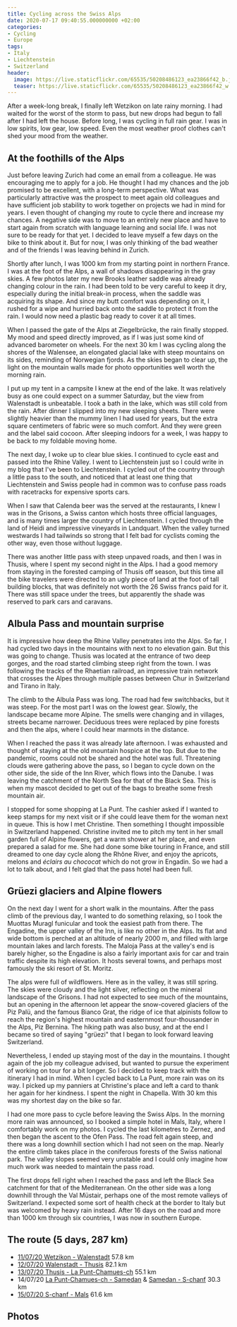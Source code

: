 ```yaml
---
title: Cycling across the Swiss Alps
date: 2020-07-17 09:40:55.000000000 +02:00
categories:
- Cycling
- Europe
tags:
- Italy
- Liechtenstein
- Switzerland
header:
  image: https://live.staticflickr.com/65535/50208486123_ea23866f42_b.jpg
  teaser: https://live.staticflickr.com/65535/50208486123_ea23866f42_w.jpg
---
```


After a week-long break, I finally left Wetzikon on late rainy morning.
I had waited for the worst of the storm to pass, but new drops had begun
to fall after I had left the house. Before long, I was cycling in full
rain gear. I was in low spirits, low gear, low speed. Even the most
weather proof clothes can\'t shed your mood from the weather.

## At the foothills of the Alps

Just before leaving Zurich had come an email from a colleague. He was
encouraging me to apply for a job. He thought I had my chances and the
job promised to be excellent, with a long-term perspective. What was
particularly attractive was the prospect to meet again old colleagues
and have sufficient job stability to work together on projects we had in
mind for years. I even thought of changing my route to cycle there and
increase my chances. A negative side was to move to an entirely new
place and have to start again from scratch with language learning and
social life. I was not sure to be ready for that yet. I decided to leave
myself a few days on the bike to think about it. But for now, I was only
thinking of the bad weather and of the friends I was leaving behind in
Zurich.

Shortly after lunch, I was 1000 km from my starting point in northern
France. I was at the foot of the Alps, a wall of shadows disappearing in
the gray skies. A few photos later my new Brooks leather saddle was
already changing colour in the rain. I had been told to be very careful
to keep it dry, especially during the initial break-in process, when the
saddle was acquiring its shape. And since my butt comfort was depending
on it, I rushed for a wipe and hurried back onto the saddle to protect
it from the rain. I would now need a plastic bag ready to cover it at
all times.

When I passed the gate of the Alps at Ziegelbrücke, the rain finally
stopped. My mood and speed directly improved, as if I was just some kind
of advanced barometer on wheels. For the next 30 km I was cycling along
the shores of the Walensee, an elongated glacial lake with steep
mountains on its sides, reminding of Norwegian fjords. As the skies
began to clear up, the light on the mountain walls made for photo
opportunities well worth the morning rain.

I put up my tent in a campsite I knew at the end of the lake. It was
relatively busy as one could expect on a summer Saturday, but the view
from Walenstadt is unbeatable. I took a bath in the lake, which was
still cold from the rain. After dinner I slipped into my new sleeping
sheets. There were slightly heavier than the mummy linen I had used for
years, but the extra square centimeters of fabric were so much comfort.
And they were green and the label said cocoon. After sleeping indoors
for a week, I was happy to be back to my foldable moving home.

The next day, I woke up to clear blue skies. I continued to cycle east
and passed into the Rhine Valley. I went to Liechtenstein just so I
could write in my blog that I\'ve been to Liechtenstein. I cycled out of
the country through a little pass to the south, and noticed that at
least one thing that Liechtenstein and Swiss people had in common was to
confuse pass roads with racetracks for expensive sports cars.

When I saw that Calenda beer was the served at the restaurants, I knew I
was in the Grisons, a Swiss canton which hosts three official languages,
and is many times larger the country of Liechtenstein. I cycled through
the land of Heidi and impressive vineyards in Landquart. When the valley
turned westwards I had tailwinds so strong that I felt bad for cyclists
coming the other way, even those without luggage.

There was another little pass with steep unpaved roads, and then I was
in Thusis, where I spent my second night in the Alps. I had a good
memory from staying in the forested camping of Thusis off season, but
this time all the bike travelers were directed to an ugly piece of land
at the foot of tall building blocks, that was definitely not worth the
26 Swiss francs paid for it. There was still space under the trees, but
apparently the shade was reserved to park cars and caravans.

## Albula Pass and mountain surprise

It is impressive how deep the Rhine Valley penetrates into the Alps. So
far, I had cycled two days in the mountains with next to no elevation
gain. But this was going to change. Thusis was located at the entrance
of two deep gorges, and the road started climbing steep right from the
town. I was following the tracks of the Rhaetian railroad, an impressive
train network that crosses the Alpes through multiple passes between
Chur in Switzerland and Tirano in Italy.

The climb to the Albula Pass was long. The road had few switchbacks, but
it was steep. For the most part I was on the lowest gear. Slowly, the
landscape became more Alpine. The smells were changing and in villages,
streets became narrower. Deciduous trees were replaced by pine forests
and then the alps, where I could hear marmots in the distance.

When I reached the pass it was already late afternoon. I was exhausted
and thought of staying at the old mountain hospice at the top. But due
to the pandemic, rooms could not be shared and the hotel was full.
Threatening clouds were gathering above the pass, so I began to cycle
down on the other side, the side of the Inn River, which flows into the
Danube. I was leaving the catchment of the North Sea for that of the
Black Sea. This is when my mascot decided to get out of the bags to
breathe some fresh mountain air.

I stopped for some shopping at La Punt. The cashier asked if I wanted to
keep stamps for my next visit or if she could leave them for the woman
next in queue. This is how I met Christine. Then something I thought
impossible in Switzerland happened. Christine invited me to pitch my
tent in her small garden full of Alpine flowers, get a warm shower at
her place, and even prepared a salad for me. She had done some bike
touring in France, and still dreamed to one day cycle along the Rhône
River, and enjoy the apricots, melons and *éclairs au chococat* which do
not grow in Engadin. So we had a lot to talk about, and I felt glad that
the pass hotel had been full.

## Grüezi glaciers and Alpine flowers

On the next day I went for a short walk in the mountains. After the pass
climb of the previous day, I wanted to do something relaxing, so I took
the Muottas Muragl funicular and took the easiest path from there. The
Engadine, the upper valley of the Inn, is like no other in the Alps. Its
flat and wide bottom is perched at an altitude of nearly 2000 m, and
filled with large mountain lakes and larch forests. The Maloja Pass at
the valley\'s end is barely higher, so the Engadine is also a fairly
important axis for car and train traffic despite its high elevation. It
hosts several towns, and perhaps most famously the ski resort of St.
Moritz.

The alps were full of wildflowers. Here as in the valley, it was still
spring. The skies were cloudy and the light silver, reflecting on the
mineral landscape of the Grisons. I had not expected to see much of the
mountains, but an opening in the afternoon let appear the snow-covered
glaciers of the Piz Palü, and the famous Bianco Grat, the ridge of ice
that alpinists follow to reach the region\'s highest mountain and
easternmost four-thousander in the Alps, Piz Bernina. The hiking path
was also busy, and at the end I became so tired of saying \"grüezi\"
that I began to look forward leaving Switzerland.

Nevertheless, I ended up staying most of the day in the mountains. I
thought again of the job my colleague advised, but wanted to pursue the
experiment of working on tour for a bit longer. So I decided to keep
track with the itinerary I had in mind. When I cycled back to La Punt,
more rain was on its way. I picked up my panniers at Christine\'s place
and left a card to thank her again for her kindness. I spent the night
in Chapella. With 30 km this was my shortest day on the bike so far.

I had one more pass to cycle before leaving the Swiss Alps. In the
morning more rain was announced, so I booked a simple hotel in Mals,
Italy, where I comfortably work on my photos. I cycled the last
kilometres to Zernez, and then began the ascent to the Ofen Pass. The
road felt again steep, and there was a long downhill section which I had
not seen on the map. Nearly the entire climb takes place in the
coniferous forests of the Swiss national park. The valley slopes seemed
very unstable and I could only imagine how much work was needed to
maintain the pass road.

The first drops fell right when I reached the pass and left the Black
Sea catchment for that of the Mediterranean. On the other side was a
long downhill through the Val Müstair, perhaps one of the most remote
valleys of Switzerland. I expected some sort of health check at the
border to Italy but was welcomed by heavy rain instead. After 16 days on
the road and more than 1000 km through six countries, I was now in
southern Europe.

## The route (5 days, 287 km)

-   [11/07/20 Wetzikon -
    Walenstadt](https://ridewithgps.com/trips/52539058) 57.8 km
-   [12/07/20 Walenstadt -
    Thusis](https://ridewithgps.com/trips/52539064) 82.1 km
-   [13/07/20 Thusis - La
    Punt-Chamues-ch](https://ridewithgps.com/trips/52539071) 55.1 km
-   14/07/20 [La Punt-Chamues-ch -
    Samedan](https://ridewithgps.com/trips/52539072) & [Samedan -
    S-chanf](https://ridewithgps.com/trips/52539073) 30.3 km
-   [15/07/20 S-chanf - Mals](https://ridewithgps.com/trips/52539077)
    61.6 km

## Photos
